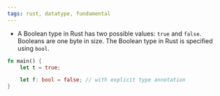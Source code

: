 ```yaml
---
tags: rust, datatype, fundamental
---
```


- A Boolean type in Rust has two possible values: `true` and `false`. Booleans are one byte in size. The Boolean type in Rust is specified using `bool`.

```rust
fn main() {
    let t = true;

    let f: bool = false; // with explicit type annotation
}
```